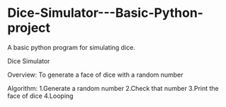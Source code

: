 # Dice-Simulator---Basic-Python-project
A basic python program for simulating dice.

Dice Simulator

Overview:
To generate a face of dice with a random number

Algorithm:
1.Generate a random number
2.Check that number
3.Print the face of dice
4.Looping
